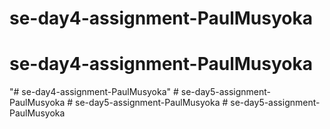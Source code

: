 # se-day4-assignment-PaulMusyoka
# se-day4-assignment-PaulMusyoka
"# se-day4-assignment-PaulMusyoka" 
#   s e - d a y 5 - a s s i g n m e n t - P a u l M u s y o k a  
 #   s e - d a y 5 - a s s i g n m e n t - P a u l M u s y o k a  
 #   s e - d a y 5 - a s s i g n m e n t - P a u l M u s y o k a  
 